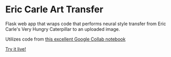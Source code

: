 # Eric Carle Art Transfer

Flask web app that wraps code that performs neural style transfer from Eric Carle's Very Hungry Caterpillar
to an uploaded image.

Utilizes code from [this excellent Google Collab notebook](https://colab.research.google.com/github/tensorflow/models/blob/master/research/nst_blogpost/4_Neural_Style_Transfer_with_Eager_Execution.ipynb#scrollTo=vSVMx4burydi)

[Try it live!](http://ericcarlearttransfer.ml/)
